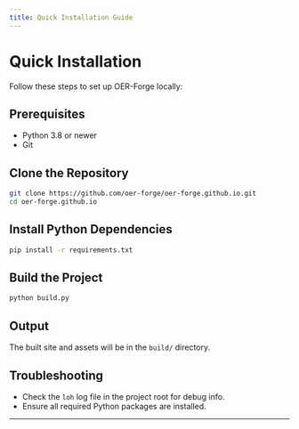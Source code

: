 ```yaml
---
title: Quick Installation Guide
---
```


# Quick Installation

Follow these steps to set up OER-Forge locally:

## Prerequisites

- Python 3.8 or newer
- Git

## Clone the Repository

```bash
git clone https://github.com/oer-forge/oer-forge.github.io.git
cd oer-forge.github.io
```

## Install Python Dependencies

```bash
pip install -r requirements.txt
```

## Build the Project

```bash
python build.py
```

## Output

The built site and assets will be in the `build/` directory.

## Troubleshooting

- Check the `loh` log file in the project root for debug info.
- Ensure all required Python packages are installed.

---
